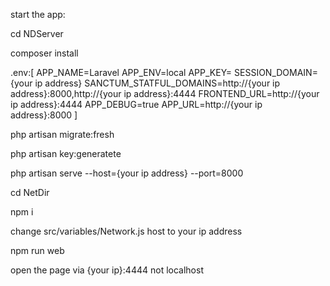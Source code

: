 start the app:
  
  cd NDServer

  composer install 
  
  .env:[
    APP_NAME=Laravel
    APP_ENV=local
    APP_KEY=
    SESSION_DOMAIN={your ip address}
    SANCTUM_STATFUL_DOMAINS=http://{your ip address}:8000,http://{your ip address}:4444
    FRONTEND_URL=http://{your ip address}:4444
    APP_DEBUG=true
    APP_URL=http://{your ip address}:8000
]
  
  php artisan migrate:fresh
  
  php artisan key:generatete
  
  php artisan serve --host={your ip address} --port=8000
  
  cd NetDir
  
  npm i
  
  change src/variables/Network.js host to your ip address
  
  npm run web
  
  open the page via {your ip}:4444 not localhost

